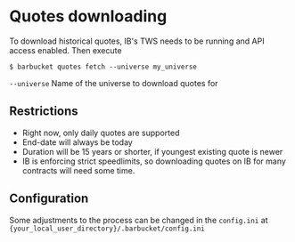 # Quotes downloading
To download historical quotes, IB's TWS needs to be running and API access enabled. Then execute

```console
$ barbucket quotes fetch --universe my_universe
```
`--universe` Name of the universe to download quotes for

## Restrictions
- Right now, only daily quotes are supported
- End-date will always be today
- Duration will be 15 years or shorter, if youngest existing quote is newer
- IB is enforcing strict speedlimits, so downloading quotes on IB for many contracts will need some time.

## Configuration
Some adjustments to the process can be changed in the `config.ini` at
`{your_local_user_directory}/.barbucket/config.ini`